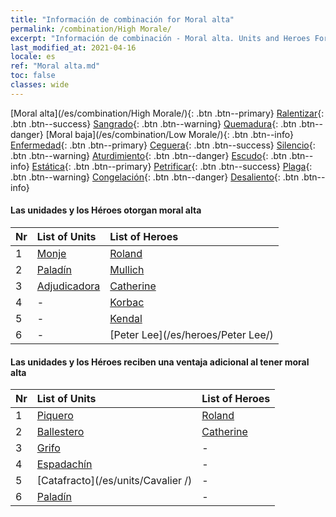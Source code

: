 ```yaml
---
title: "Información de combinación for Moral alta"
permalink: /combination/High Morale/
excerpt: "Información de combinación - Moral alta. Units and Heroes Formation."
last_modified_at: 2021-04-16
locale: es
ref: "Moral alta.md"
toc: false
classes: wide
---
```


  [Moral alta](/es/combination/High Morale/){: .btn .btn--primary} [Ralentizar](/es/combination/Slow/){: .btn .btn--success} [Sangrado](/es/combination/Bleeding/){: .btn .btn--warning} [Quemadura](/es/combination/Burning/){: .btn .btn--danger} [Moral baja](/es/combination/Low Morale/){: .btn .btn--info} [Enfermedad](/es/combination/Disease/){: .btn .btn--primary} [Ceguera](/es/combination/Blind/){: .btn .btn--success} [Silencio](/es/combination/Silence/){: .btn .btn--warning} [Aturdimiento](/es/combination/Stun/){: .btn .btn--danger} [Escudo](/es/combination/Shield/){: .btn .btn--info} [Estática](/es/combination/Static/){: .btn .btn--primary} [Petrificar](/es/combination/Petrify/){: .btn .btn--success} [Plaga](/es/combination/Plague/){: .btn .btn--warning} [Congelación](/es/combination/Freeze/){: .btn .btn--danger} [Desaliento](/es/combination/Deterrence/){: .btn .btn--info} 


#### Las unidades y los Héroes otorgan moral alta

  | Nr |  List of Units  | List of Heroes | 
  |:---|:----------------|:---------------| 
  | 1 | [Monje](/es/units/Monk/) | [Roland](/es/heroes/Roland/) |
  | 2 | [Paladín](/es/units/Paladin/) | [Mullich](/es/heroes/Mullich/) |
  | 3 | [Adjudicadora](/es/units/Judicator/) | [Catherine](/es/heroes/Catherine/) |
  | 4 | - | [Korbac](/es/heroes/Korbac/) |
  | 5 | - | [Kendal](/es/heroes/Kendal/) |
  | 6 | - | [Peter Lee](/es/heroes/Peter Lee/) |


#### Las unidades y los Héroes reciben una ventaja adicional al tener moral alta

  | Nr |  List of Units  | List of Heroes | 
  |:---|:----------------|:---------------| 
  | 1 | [Piquero](/es/units/Pikeman/) | [Roland](/es/heroes/Roland/) |
  | 2 | [Ballestero](/es/units/Marksman/) | [Catherine](/es/heroes/Catherine/) |
  | 3 | [Grifo](/es/units/Griffin/) | - |
  | 4 | [Espadachín](/es/units/Swordsman/) | - |
  | 5 | [Catafracto](/es/units/Cavalier /) | - |
  | 6 | [Paladín](/es/units/Paladin/) | - |
